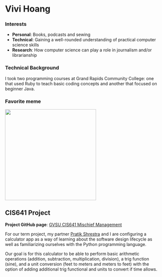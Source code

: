 # Vivi Hoang

### Interests
* **Personal**: Books, podcasts and sewing
* **Technical**: Gaining a well-rounded understanding of practical computer science skills
* **Research**: How computer science can play a role in journalism and/or librarianship

### Technical Background
I took two programming courses at Grand Rapids Community College: one that used Ruby to teach basic coding concepts and another that focused on beginner Java.

### Favorite meme
<img src="http://img.picturequotes.com/2/55/54230/i-cant-go-because-i-dont-want-to-quote-1.jpg" width="300">

## CIS641 Project
**Project GitHub page**:
[GVSU CIS641 Mischief Management](https://github.com/pratik-stha/GVSU-CIS641-MISCHIEF-MANAGEMENT)

For our term project, my partner [Pratik Shrestra](https://github.com/pratik-stha) and I are configuring a calculator app as a way of learning about the software design lifecycle as well as familiarizing ourselves with the Python programming language.

Our goal is for this calculator to be able to perform basic arithmetic operations (addition, subtraction, multiplication, division), a trig function (sine), and a unit conversion (feet to meters and meters to feet) with the option of adding additional trig functional and units to convert if time allows.

